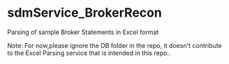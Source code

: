 # sdmService_BrokerRecon
Parsing of sample Broker Statements in Excel format

Note: For now,please ignore the DB folder in the repo, it doesn't contribute to the Excel Parsing service that is intended in this repo..
